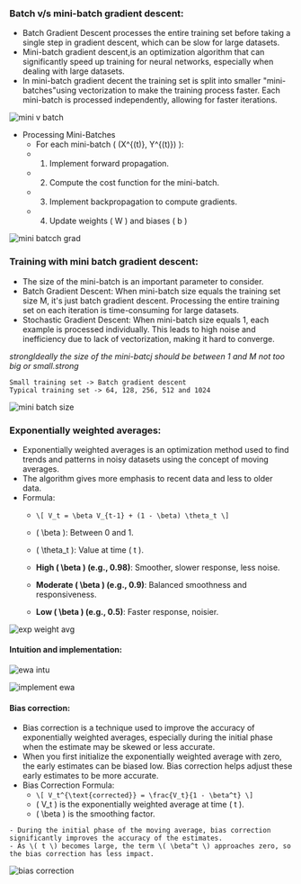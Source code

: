 ### Batch v/s mini-batch gradient descent:
- Batch Gradient Descent processes the entire training set before taking a single step in gradient descent, which can be slow for large datasets.
- Mini-batch gradient descent,is an optimization algorithm that can significantly speed up training for neural networks, especially when dealing with large datasets.
- In mini-batch gradient decent the training set is split into smaller "mini-batches"using vectorization to make the training process faster. Each mini-batch is processed independently, allowing for faster iterations.

![mini v batch](https://github.com/user-attachments/assets/2078295f-0c32-436b-bf21-379b715d4602)

- Processing Mini-Batches
  - For each mini-batch \( (X^{(t)}, Y^{(t)}) \):
   - 1. Implement forward propagation.
   - 2. Compute the cost function for the mini-batch.
   - 3. Implement backpropagation to compute gradients.
   - 4. Update weights \( W \) and biases \( b \)

![mini batcch grad](https://github.com/user-attachments/assets/304f1645-1cfc-49e2-943e-7e8fa4eb1cb1)

### Training with mini batch gradient descent:
- The size of the mini-batch is an important parameter to consider.
- Batch Gradient Descent: When mini-batch size equals the training set size M, it's just batch gradient descent. Processing the entire training set on each iteration is time-consuming for large datasets.
- Stochastic Gradient Descent: When mini-batch size equals 1, each example is processed individually. This leads to high noise and inefficiency due to lack of vectorization, making it hard to converge.

_strongIdeally the size of the mini-batcj should be between 1 and M not too big or small.strong_

```
Small training set -> Batch gradient descent
Typical training set -> 64, 128, 256, 512 and 1024
```
![mini batch size](https://github.com/user-attachments/assets/edac027f-e614-40f2-99a1-63c493e88f3c)

### Exponentially weighted averages:
- Exponentially weighted averages is an optimization method used to find trends and patterns in noisy datasets using the concept of moving averages.
- The algorithm gives more emphasis to recent data and less to older data.
- Formula:
  - `\[ V_t = \beta V_{t-1} + (1 - \beta) \theta_t \]`
  - \( \beta \): Between 0 and 1.
  - \( \theta_t \): Value at time \( t \).

  - **High \( \beta \) (e.g., 0.98)**: Smoother, slower response, less noise.
  - **Moderate \( \beta \) (e.g., 0.9)**: Balanced smoothness and responsiveness.
  - **Low \( \beta \) (e.g., 0.5)**: Faster response, noisier.

![exp weight avg](https://github.com/user-attachments/assets/fd096eb8-0fae-4cc0-b66c-a447c28b3ba1)

#### Intuition and implementation:
![ewa intu](https://github.com/user-attachments/assets/eae45124-001e-49ab-aa88-1fcae0dca807)

![implement ewa](https://github.com/user-attachments/assets/138ad782-1132-4b24-804a-a57ab1aa44d5)

#### Bias correction:
- Bias correction is a technique used to improve the accuracy of exponentially weighted averages, especially during the initial phase when the estimate may be skewed or less accurate.
- When you first initialize the exponentially weighted average with zero, the early estimates can be biased low. Bias correction helps adjust these early estimates to be more accurate.
- Bias Correction Formula: 
  - `\[ V_t^{\text{corrected}} = \frac{V_t}{1 - \beta^t} \]`
  - \( V_t \) is the exponentially weighted average at time \( t \).
  - \( \beta \) is the smoothing factor.

```
- During the initial phase of the moving average, bias correction significantly improves the accuracy of the estimates.
- As \( t \) becomes large, the term \( \beta^t \) approaches zero, so the bias correction has less impact.
```

![bias correction](https://github.com/user-attachments/assets/0836d7bd-1c2f-421e-94a1-06cda12b892b)

